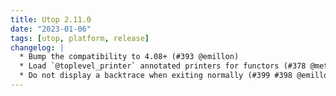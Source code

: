 ```yaml
---
title: Utop 2.11.0
date: "2023-01-06"
tags: [utop, platform, release]
changelog: |
  * Bump the compatibility to 4.08+ (#393 @emillon)
  * Load `@toplevel_printer` annotated printers for functors (#378 @metavinek)
  * Do not display a backtrace when exiting normally (#399 #398 @emillon)
---
```


